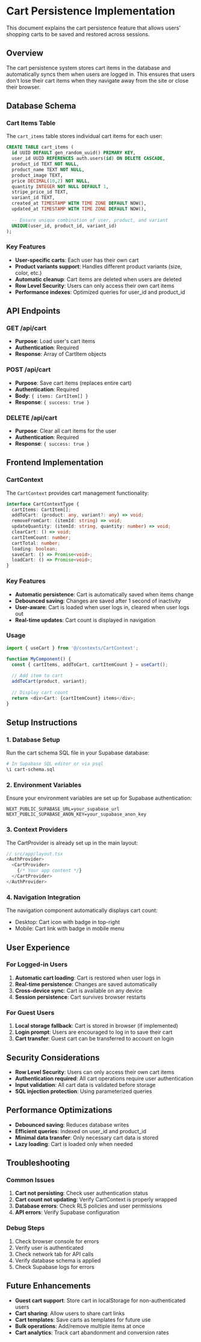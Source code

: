 # Cart Persistence Implementation

This document explains the cart persistence feature that allows users' shopping carts to be saved and restored across sessions.

## Overview

The cart persistence system stores cart items in the database and automatically syncs them when users are logged in. This ensures that users don't lose their cart items when they navigate away from the site or close their browser.

## Database Schema

### Cart Items Table

The `cart_items` table stores individual cart items for each user:

```sql
CREATE TABLE cart_items (
  id UUID DEFAULT gen_random_uuid() PRIMARY KEY,
  user_id UUID REFERENCES auth.users(id) ON DELETE CASCADE,
  product_id TEXT NOT NULL,
  product_name TEXT NOT NULL,
  product_image TEXT,
  price DECIMAL(10,2) NOT NULL,
  quantity INTEGER NOT NULL DEFAULT 1,
  stripe_price_id TEXT,
  variant_id TEXT,
  created_at TIMESTAMP WITH TIME ZONE DEFAULT NOW(),
  updated_at TIMESTAMP WITH TIME ZONE DEFAULT NOW(),
  
  -- Ensure unique combination of user, product, and variant
  UNIQUE(user_id, product_id, variant_id)
);
```

### Key Features

- **User-specific carts**: Each user has their own cart
- **Product variants support**: Handles different product variants (size, color, etc.)
- **Automatic cleanup**: Cart items are deleted when users are deleted
- **Row Level Security**: Users can only access their own cart items
- **Performance indexes**: Optimized queries for user_id and product_id

## API Endpoints

### GET /api/cart
- **Purpose**: Load user's cart items
- **Authentication**: Required
- **Response**: Array of CartItem objects

### POST /api/cart
- **Purpose**: Save cart items (replaces entire cart)
- **Authentication**: Required
- **Body**: `{ items: CartItem[] }`
- **Response**: `{ success: true }`

### DELETE /api/cart
- **Purpose**: Clear all cart items for the user
- **Authentication**: Required
- **Response**: `{ success: true }`

## Frontend Implementation

### CartContext

The `CartContext` provides cart management functionality:

```typescript
interface CartContextType {
  cartItems: CartItem[];
  addToCart: (product: any, variant?: any) => void;
  removeFromCart: (itemId: string) => void;
  updateQuantity: (itemId: string, quantity: number) => void;
  clearCart: () => void;
  cartItemCount: number;
  cartTotal: number;
  loading: boolean;
  saveCart: () => Promise<void>;
  loadCart: () => Promise<void>;
}
```

### Key Features

- **Automatic persistence**: Cart is automatically saved when items change
- **Debounced saving**: Changes are saved after 1 second of inactivity
- **User-aware**: Cart is loaded when user logs in, cleared when user logs out
- **Real-time updates**: Cart count is displayed in navigation

### Usage

```typescript
import { useCart } from '@/contexts/CartContext';

function MyComponent() {
  const { cartItems, addToCart, cartItemCount } = useCart();
  
  // Add item to cart
  addToCart(product, variant);
  
  // Display cart count
  return <div>Cart: {cartItemCount} items</div>;
}
```

## Setup Instructions

### 1. Database Setup

Run the cart schema SQL file in your Supabase database:

```bash
# In Supabase SQL editor or via psql
\i cart-schema.sql
```

### 2. Environment Variables

Ensure your environment variables are set up for Supabase authentication:

```env
NEXT_PUBLIC_SUPABASE_URL=your_supabase_url
NEXT_PUBLIC_SUPABASE_ANON_KEY=your_supabase_anon_key
```

### 3. Context Providers

The CartProvider is already set up in the main layout:

```typescript
// src/app/layout.tsx
<AuthProvider>
  <CartProvider>
    {/* Your app content */}
  </CartProvider>
</AuthProvider>
```

### 4. Navigation Integration

The navigation component automatically displays cart count:

- Desktop: Cart icon with badge in top-right
- Mobile: Cart link with badge in mobile menu

## User Experience

### For Logged-in Users

1. **Automatic cart loading**: Cart is restored when user logs in
2. **Real-time persistence**: Changes are saved automatically
3. **Cross-device sync**: Cart is available on any device
4. **Session persistence**: Cart survives browser restarts

### For Guest Users

1. **Local storage fallback**: Cart is stored in browser (if implemented)
2. **Login prompt**: Users are encouraged to log in to save their cart
3. **Cart transfer**: Guest cart can be transferred to account on login

## Security Considerations

- **Row Level Security**: Users can only access their own cart items
- **Authentication required**: All cart operations require user authentication
- **Input validation**: All cart data is validated before storage
- **SQL injection protection**: Using parameterized queries

## Performance Optimizations

- **Debounced saving**: Reduces database writes
- **Efficient queries**: Indexed on user_id and product_id
- **Minimal data transfer**: Only necessary cart data is stored
- **Lazy loading**: Cart is loaded only when needed

## Troubleshooting

### Common Issues

1. **Cart not persisting**: Check user authentication status
2. **Cart count not updating**: Verify CartContext is properly wrapped
3. **Database errors**: Check RLS policies and user permissions
4. **API errors**: Verify Supabase configuration

### Debug Steps

1. Check browser console for errors
2. Verify user is authenticated
3. Check network tab for API calls
4. Verify database schema is applied
5. Check Supabase logs for errors

## Future Enhancements

- **Guest cart support**: Store cart in localStorage for non-authenticated users
- **Cart sharing**: Allow users to share cart links
- **Cart templates**: Save carts as templates for future use
- **Bulk operations**: Add/remove multiple items at once
- **Cart analytics**: Track cart abandonment and conversion rates 
